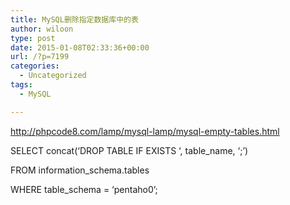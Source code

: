 ```yaml
---
title: MySQL删除指定数据库中的表
author: wiloon
type: post
date: 2015-01-08T02:33:36+00:00
url: /?p=7199
categories:
  - Uncategorized
tags:
  - MySQL

---
```

http://phpcode8.com/lamp/mysql-lamp/mysql-empty-tables.html

SELECT concat(&#8216;DROP TABLE IF EXISTS &#8216;, table_name, &#8216;;&#8217;)
  
FROM information_schema.tables
  
WHERE table_schema = &#8216;pentaho0&#8217;;